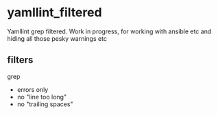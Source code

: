 # yamllint_filtered
Yamllint grep filtered. Work in progress, for working with ansible etc and hiding all those pesky warnings etc

## filters 
grep 

  - errors only
  - no "line too long"
  - no "trailing spaces"


